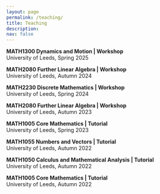 ```yaml
---
layout: page
permalink: /teaching/
title: Teaching
description:
nav: false
---
```


<b>MATH1300 Dynamics and Motion | Workshop</b>\
University of Leeds, Spring 2025

<b>MATH2080 Further Linear Algebra | Workshop</b>\
University of Leeds, Autumn 2024

<b>MATH2230 Discrete Mathematics | Workshop</b>\
University of Leeds, Spring 2024

<b>MATH2080 Further Linear Algebra | Workshop</b>\
University of Leeds, Autumn 2023

<b>MATH1005 Core Mathematics | Tutorial</b>\
University of Leeds, Spring 2023

<b>MATH1055 Numbers and Vectors | Tutorial</b>\
University of Leeds, Autumn 2022

<b>MATH1050 Calculus and Mathematical Analysis | Tutorial</b>\
University of Leeds, Autumn 2022

<b>MATH1005 Core Mathematics | Tutorial</b>\
University of Leeds, Autumn 2022

